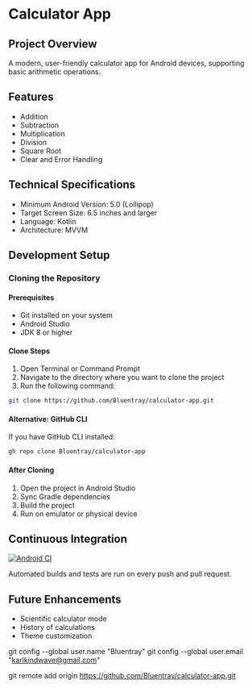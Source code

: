 # Calculator App

## Project Overview
A modern, user-friendly calculator app for Android devices, supporting basic arithmetic operations.

## Features
- Addition
- Subtraction
- Multiplication
- Division
- Square Root
- Clear and Error Handling

## Technical Specifications
- Minimum Android Version: 5.0 (Lollipop)
- Target Screen Size: 6.5 inches and larger
- Language: Kotlin
- Architecture: MVVM

## Development Setup
### Cloning the Repository

#### Prerequisites
- Git installed on your system
- Android Studio
- JDK 8 or higher

#### Clone Steps
1. Open Terminal or Command Prompt
2. Navigate to the directory where you want to clone the project
3. Run the following command:

```bash
git clone https://github.com/Bluentray/calculator-app.git
```

#### Alternative: GitHub CLI
If you have GitHub CLI installed:

```bash
gh repo clone Bluentray/calculator-app
```

#### After Cloning
1. Open the project in Android Studio
2. Sync Gradle dependencies
3. Build the project
4. Run on emulator or physical device

## Continuous Integration

[![Android CI](https://github.com/Bluentray/calculator-app/actions/workflows/android_ci.yml/badge.svg)](https://github.com/Bluentray/calculator-app/actions/workflows/android_ci.yml)

Automated builds and tests are run on every push and pull request.

## Future Enhancements
- Scientific calculator mode
- History of calculations
- Theme customization


git config --global user.name "Bluentray"
git config --global user.email "karlkindwave@gmail.com"

git remote add origin https://github.com/Bluentray/calculator-app.git
